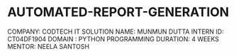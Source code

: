 # AUTOMATED-REPORT-GENERATION
COMPANY: CODTECH IT SOLUTION NAME: MUNMUN DUTTA INTERN ID: CT04DF1904 DOMAIN : PYTHON PROGRAMMING DURATION: 4 WEEKS MENTOR: NEELA SANTOSH
